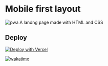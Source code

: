 
# Mobile first layout
![pwa](https://user-images.githubusercontent.com/48034545/135700784-452049ee-0f27-4431-91b6-00f1f9644d6a.gif)
A landng page made with HTML and CSS



## Deploy

[![Deploy with Vercel](https://vercel.com/button)](https://next-100x-ts.vercel.app/)




[![wakatime](https://wakatime.com/badge/user/438a330e-6b52-4b08-9417-cdd9fc37a05a/project/92499e6f-ac7a-4756-9607-e5cf67e4f78e.svg)](https://wakatime.com/badge/user/438a330e-6b52-4b08-9417-cdd9fc37a05a/project/92499e6f-ac7a-4756-9607-e5cf67e4f78e)
